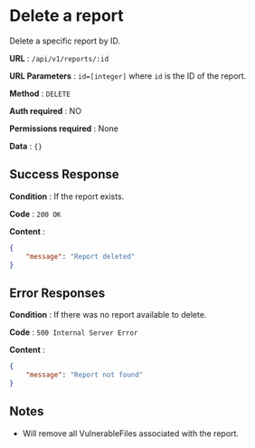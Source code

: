 # Delete a report

Delete a specific report by ID.

**URL** : `/api/v1/reports/:id`

**URL Parameters** : `id=[integer]` where `id` is the ID of the report.

**Method** : `DELETE`

**Auth required** : NO

**Permissions required** : None

**Data** : `{}`

## Success Response

**Condition** : If the report exists.

**Code** : `200 OK`

**Content** :

```json
{
    "message": "Report deleted"
}
```

## Error Responses

**Condition** : If there was no report available to delete.

**Code** : `500 Internal Server Error`

**Content** : 

```json
{
    "message": "Report not found"
}
```

## Notes

* Will remove all VulnerableFiles associated with the report.